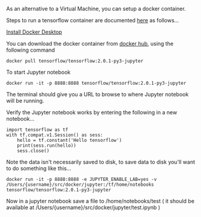As an alternative to a Virtual Machine, you can setup a docker container.

Steps to run a tensorflow container are documented [here](https://www.tensorflow.org/install/docker) as follows...

[Install Docker Desktop](https://www.docker.com/products/docker-desktop)

You can download the docker container from [docker hub](https://hub.docker.com/r/tensorflow/tensorflow/tags/), using the following command

    docker pull tensorflow/tensorflow:2.0.1-py3-jupyter 

To start Jupyter notebook

    docker run -it -p 8888:8888 tensorflow/tensorflow:2.0.1-py3-jupyter
    
The terminal should give you a URL to browse to where Jupyter notebook will be running.

Verify the Jupyter notebook works by entering the following in a new notebook...

    import tensorflow as tf
    with tf.compat.v1.Session() as sess:
        hello = tf.constant('Hello tensorflow')
        print(sess.run(hello))
        sess.close()

Note the data isn't necessarily saved to disk, to save data to disk you'll want to do something like this...

    docker run -it -p 8888:8888 -e JUPYTER_ENABLE_LAB=yes -v /Users/{username}/src/docker/jupyter:/tf/home/notebooks tensorflow/tensorflow:2.0.1-py3-jupyter

Now in a jupyter notebook save a file to /home/notebooks/test ( it should be available at /Users/{username}/src/docker/jupyter/test.ipynb )
